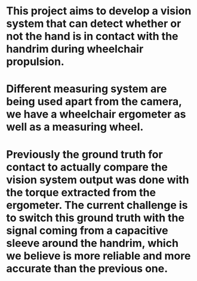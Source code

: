 # This project aims to develop a vision system that can detect whether or not the hand is in contact with the handrim during wheelchair propulsion.
# Different measuring system are being used apart from the camera, we have a wheelchair ergometer as well as a measuring wheel.
# Previously the ground truth for contact to actually compare the vision system output was done with the torque extracted from the ergometer. The current challenge is to switch this ground truth with the signal coming from a capacitive sleeve around the handrim, which we believe is more reliable and more accurate than the previous one. 